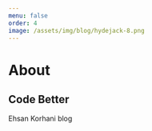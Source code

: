 ```yaml
---
menu: false
order: 4
image: /assets/img/blog/hydejack-8.png
---
```


# About
## Code Better

Ehsan Korhani blog
